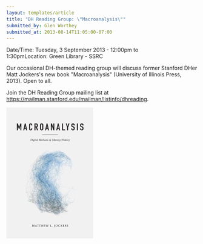 ```yaml
---
layout: templates/article
title: "DH Reading Group: \"Macroanalysis\""
submitted_by: Glen Worthey
submitted_at: 2013-08-14T11:05:00-07:00
---
```



Date/Time: Tuesday, 3 September 2013 - 12:00pm to 1:30pmLocation: Green Library - SSRC

Our occasional DH-themed reading group will discuss former Stanford DHer Matt Jockers's new book "Macroanalysis" (University of Illinois Press, 2013). Open to all.


Join the DH Reading Group mailing list at <https://mailman.stanford.edu/mailman/listinfo/dhreading>.




![](../post-images/Macroanalysis.jpg)


